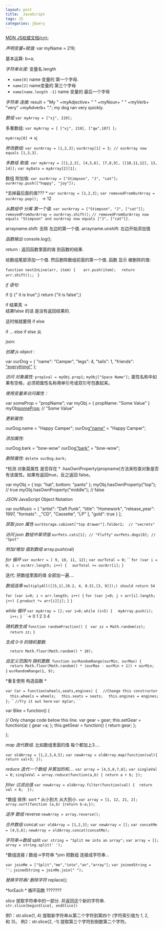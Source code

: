 ```yaml
---
layout: post
title:  JavaScript
tags: JS
categories: jQuery
---
```



[MDN JS权威文档(cn):][1]


*声明变量+赋值:*   var myName = 219;


基本运算: b=a;


*字符串长度:*  变量名.length
- `name[0]`  name 变量的 第一个字母.
- `name[2]` name变量的 第三个字母
- `name[name.length -1]` name 变量的 最后一个字母






*字符串 连接:*
 result = "My " +myAdjective+ " " +myNoun+ " " +myVerb+ "very" +myAdverb+ ".";
 my dog ran very quickly.


*数组*  `var myArray = ["xj", 219];`

多重数组:   `var myArray = [ ["xj", 219], ["qw",107] ];`

`myArray[0]` → xj



*修改数组:*
`var ourArray = [1,2,3];`
`ourArray[1] = 3; // ourArray now equals [1,3,3].`



*多数组 取值.*
`var myArray = [[1,2,3], [4,5,6], [7,8,9], [[10,11,12], 13, 14]];`
`var myData = myArray[2][1];`



数组 附加值:
`var ourArray = ["Stimpson", "J", "cat"];`
`ourArray.push(["happy", "joy"]); `

*去掉最后面的值??? *
`var ourArray = [1,2,3];`
`var removedFromOurArray = ourArray.pop(); `
→ 12


*从数组中 分离 第一个值.*
`var ourArray = ["Stimpson", "J", ["cat"]];`
`removedFromOurArray = ourArray.shift();`
`// removedFromOurArray now equals "Stimpson" and ourArray now equals ["J", ["cat"]].`



arrayname.shift:   去除 左边的第一个值.
arrayname.unshift: 左边开始添加值


*函数输出*
console.log();


return : 返回函数里面的值 到函数的结果.  






给数组尾部添加一个值.
然后删除数组前面的第一个值.
函数 显示 被删除的值:

`function nextInLine(arr, item) {`
`   arr.push(item);`
`  return arr.shift();; `
`}`



*if 语句:*

if () 
{" it is true";}
return {"it is false";}


if  结果真 →  
结果false 的话 是没有返回结果的.


这时候就要用 if else



if ...
else if
  else
从






json:





*创建 js object :*

var ourDog = {
  "name": "Camper",
  "legs": 4,
  "tails": 1,
  "friends": ["everything!"]()
};



*访问 对象属性:*
`prop1val = myObj.prop1;`
`myObj["Space Name"];`   属性名称中如果有空格，必须把属性名称用单引号或双引号包裹起来。 


*使用变量来访问属性：*

var someProp = "propName";
var myObj = {
  propName: "Some Value"
}
myObj[someProp](); // "Some Value"



*更新属性:*

ourDog.name = "Happy Camper";
ourDog["name"]() = "Happy Camper";


*添加属性:*

ourDog.bark = "bow-wow"
ourDog["bark"]() = "bow-wow";

*删除属性:*
`delete ourDog.bark;`


*检测 对象莫属性 是否存在 *
.hasOwnProperty(propname)方法来检查对象是否有该属性。如果有返回true，反之返回 false。


var myObj = {
  top: "hat",
  bottom: "pants"
};
myObj.hasOwnProperty("top");    // true
myObj.hasOwnProperty("middle"); // false





*JSON*  JavaScript Object Notation 

var ourMusic = [
]()  {
"artist": "Daft Punk",
"title": "Homework",
"release\_year": 1997,
"formats": [ 
]()  "CD", 
  "Cassette", 
  "LP" ],
"gold": true
  }
];


*获取 json 属性*
`ourStorage.cabinet["top drawer"].folder2;  // "secrets"`




*访问 json 数组中某项值*
`ourPets.cats[1]; // "Fluffy"`
`ourPets.dogs[0]; // "Spot"`



*附加/增加 值到数组*  array.push(val)




*for 循环*
`var ourArr = [ 9, 10, 11, 12];`
`var ourTotal = 0;`
\`\`
`for (var i = 0; i < ourArr.length; i++) {`
`  ourTotal += ourArr[i];`
`}`


迭代: 把数组里面的值 全部加一遍....



*数组连乘*
`multiplyAll([[5,1],[0.2, 4, 0.5],[3, 9]]);) should return 54  `

`for (var i=0; i < arr.length; i++) {`
`for (var j=0; j < arr[i].length; j++) {`
`product *= arr[i][j];`
`}`
`}  `





*while 循环*
`var myArray = [];`
`var i=0;`
`while (i<5) {`
`  myArray.push(i);`
`  i++;`
`}`
\`
\`→ 0 1 2 3 4 



*随机数生成*
`function randomFraction() {`
` var zz = Math.random(zz);`
`  return zz;`
`}`


*生成 0-9 的随机整数.*

`  return Math.floor(Math.random() * 10);`



*自定义范围内 随机整数.*
`function ourRandomRange(ourMin, ourMax) {`
`  return Math.floor(Math.random() * (ourMax - ourMin + 1)) + ourMin;  }`
`ourRandomRange(1, 9);`










*重复使用 构造函数 *


`var Car = function(wheels,seats,engines) {`
`  //Change this constructor`
`  this.wheels = wheels;`
`  this.seats = seats;`
`  this.engines = engines;`
`};`
\`\`
`//Try it out here`
`var myCar;`
\`
\`






var Bike = function() {

  // Only change code below this line.
  var gear = gear;
  this.setGear = function(a) {
gear =a;
  };
  this.getGear = function() {
return gear;
  };

};




*map 迭代数组.*
比如数组里面的值 每个都加上3....

`var oldArray = [1,2,3,4,5];`
`var newArray = oldArray.map(function(val){   return val+3; });`


*reduce 迭代一个数组 并累加的和....*
`var array = [4,5,6,7,8];`
`var singleVal = 0;`
`singleVal = array.reduce(function(a,b) { return a + b; });`



*filter 过滤出值*
`var newArray = oldArray.filter(function(val) {  return val < 6;  });`




*数组 排序: sort *  从小到大 从大到小.
`var array = [1, 12, 21, 2];`
`array.sort(function (a,b) {return b-a;});`



*逆序 数组*  reverse
`newArray = array.reverse();`


*合并数组* concat
`var oldArray = [1,2,3];`
`var newArray = [];`
`var concatMe = [4,5,6];`
`newArray = oldArray.concat(concatMe);`



*字符串→数组* split
`var string = "Split me into an array";`
`var array = [];`
`array = string.split(' ');`



*数组连接 / 数组→字符串 *join
把数组 连接成字符串...

`var joinMe = ["Split","me","into","an","array"];`
`var joinedString = '';`
`joinedString = joinMe.join(" ");`







*替换字符串/ 删除字符* replace();








*forEach *   循环函数 ???????



*slice* 提取字符串中的一部分.  并返回这个新的字符串.
`str.slice(beginSlice[, endSlice])`

例1：str.slice(1, 4) 提取新字符串从第二个字符到第四个 (字符索引值为 1, 2, 和 3)。
例2：str.slice(2, -1) 提取第三个字符到倒数第二个字符。








[1]:	https://developer.mozilla.org/zh-CN/docs/Web/JavaScript/Reference/Global_Objects/String/slice
